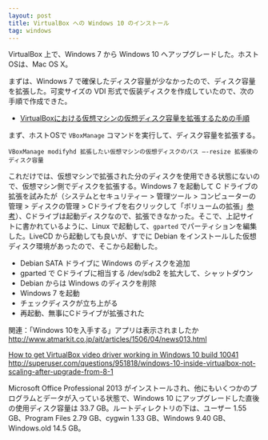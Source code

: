 ```yaml
---
layout: post
title: VirtualBox への Windows 10 のインストール
tag: windows
---
```

VirtualBox 上で、Windows 7 から Windows 10 へアップグレードした。ホストOSは、Mac OS X。

まずは、Windows 7 で確保したディスク容量が少なかったので、ディスク容量を拡張した。可変サイズの VDI 形式で仮装ディスクを作成していたので、次の手順で作成できた。

- [VirtualBoxにおける仮想マシンの仮想ディスク容量を拡張するための手順](http://www.virment.com/extend-virtualbox-disk/)

まず、ホストOSで ```VBoxManage``` コマンドを実行して、ディスク容量を拡張する。

~~~~
VBoxManage modifyhd 拡張したい仮想マシンの仮想ディスクのパス —-resize 拡張後のディスク容量
~~~~

これだけでは、仮想マシンで拡張された分のディスクを使用できる状態にないので、仮想マシン側でディスクを拡張する。Windows 7 を起動して C ドライブの拡張を試みたが（システムとセキュリティー > 管理ツール > コンピューターの管理 > ディスクの管理 > Cドライブを右クリックして「ボリュームの拡張」[参考](http://tech.ewdev.info/2014/10/2140/
)）、Cドライブは起動ディスクなので、拡張できなかった。そこで、上記サイトに書かれているように、Linux で起動して、```gparted``` でパーティションを編集した。LiveCD から起動しても良いが、すでに Debian をインストールした仮想ディスク環境があったので、そこから起動した。

- Debian SATA ドライブに Windows のディスクを追加
- gparted で Cドライブに相当する /dev/sdb2 を拡大して、シャットダウン
- Debian からは Windows のディスクを削除
- Windows 7 を起動
- チェックディスクが立ち上がる
- 再起動、無事にCドライブが拡張された


関連：「Windows 10を入手する」アプリは表示されましたか
http://www.atmarkit.co.jp/ait/articles/1506/04/news013.html

[How to get VirtualBox video driver working in Windows 10 build 10041](http://winaero.com/blog/how-to-get-virtualbox-video-driver-working-in-windows-10-build-10041/)
http://superuser.com/questions/951818/windows-10-inside-virtualbox-not-scaling-after-upgrade-from-8-1

Microsoft Office Professional 2013 がインストールされ、他にもいくつかのプログラムとデータが入っている状態で、Windows 10 にアップグレードした直後の使用ディスク容量は 33.7 GB。ルートディレクトリの下は、ユーザー 1.55 GB、Program Files 2.79 GB、cygwin 1.33 GB、Windows 9.40 GB、Windows.old 14.5 GB。
